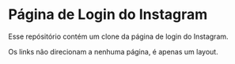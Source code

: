 # Página de Login do Instagram

Esse repósitório contém um clone da página de login do Instagram.

Os links não direcionam a nenhuma página,
é apenas um layout.
